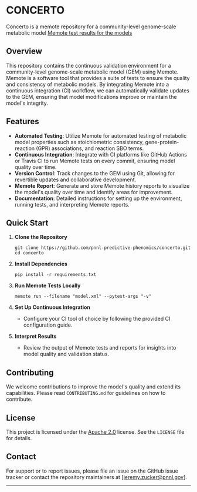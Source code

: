 # CONCERTO

Concerto is a memote repository for a community-level genome-scale metabolic model 
[Memote test results for the models](https://pnnl-compbio.github.io/CONCERTO/)


## Overview

This repository contains the continuous validation environment for a community-level genome-scale metabolic model (GEM) using Memote. Memote is a software tool that provides a suite of tests to ensure the quality and consistency of metabolic models. By integrating Memote into a continuous integration (CI) workflow, we can automatically validate updates to the GEM, ensuring that model modifications improve or maintain the model's integrity.

## Features

- **Automated Testing**: Utilize Memote for automated testing of metabolic model properties such as stoichiometric consistency, gene-protein-reaction (GPR) associations, and reaction SBO terms.
- **Continuous Integration**: Integrate with CI platforms like GitHub Actions or Travis CI to run Memote tests on every commit, ensuring model quality over time.
- **Version Control**: Track changes to the GEM using Git, allowing for revertible updates and collaborative development.
- **Memote Report**: Generate and store Memote history reports to visualize the model's quality over time and identify areas for improvement.
- **Documentation**: Detailed instructions for setting up the environment, running tests, and interpreting Memote reports.

## Quick Start

1. **Clone the Repository**
   ```
   git clone https://github.com/pnnl-predictive-phenomics/concerto.git
   cd concerto
   ```

2. **Install Dependencies**
   ```
   pip install -r requirements.txt
   ```

3. **Run Memote Tests Locally**
   ```
   memote run --filename "model.xml" --pytest-args "-v"
   ```

4. **Set Up Continuous Integration**
   - Configure your CI tool of choice by following the provided CI configuration guide.

5. **Interpret Results**
   - Review the output of Memote tests and reports for insights into model quality and validation status.

## Contributing

We welcome contributions to improve the model's quality and extend its capabilities. Please read `CONTRIBUTING.md` for guidelines on how to contribute.

## License

This project is licensed under the [Apache 2.0](https://github.com/pnnl-predictive-phenomics/concerto/blob/main/LICENSE) license. See the `LICENSE` file for details.

## Contact

For support or to report issues, please file an issue on the GitHub issue tracker or contact the repository maintainers at [jeremy.zucker@pnnl.gov].

---

